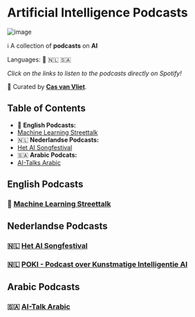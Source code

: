 # Artificial Intelligence Podcasts

![image](https://github.com/cas-van-vliet/cas-van-vliet/assets/146363448/12512d42-e0e2-452a-9d4b-ce683b1cc906)

ℹ️ A collection of **podcasts** on **AI** 

Languages: 🏴󠁧󠁢󠁥󠁮󠁧󠁿 🇳🇱 🇸🇦 

_Click on the links to listen to the podcasts directly on Spotify!_

👀 Curated by [**Cas van Vliet**](https://casvanvliet.substack.com).

## Table of Contents

- 🏴󠁧󠁢󠁥󠁮󠁧󠁿 **English Podcasts:**
- [Machine Learning Streettalk](#english-podcasts)
- 🇳🇱 **Nederlandse Podcasts:**
- [Het AI Songfestival](#nederlandse-podcasts)
- 🇸🇦 **Arabic Podcats:**
- [AI-Talks Arabic](#arabic-podcasts)

## English Podcasts

### 🏴󠁧󠁢󠁥󠁮󠁧󠁿 [Machine Learning Streettalk](https://open.spotify.com/show/02e6PZeIOdpmBGT9THuzwR)

## Nederlandse Podcasts

### 🇳🇱 [Het AI Songfestival](https://www.vpro.nl/programmas/ai-songfestival.html)

### 🇳🇱 [POKI - Podcast over Kunstmatige Intelligentie AI](https://art19.com/shows/poki)

## Arabic Podcasts

### 🇸🇦 [AI-Talk Arabic](https://open.spotify.com/show/5PaoYlo3lYZwvgDlqX6u29)
